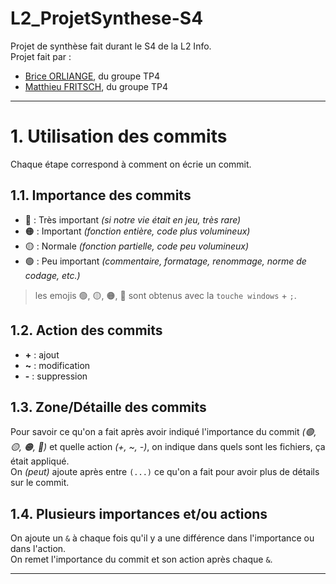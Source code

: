# L2_ProjetSynthese-S4
Projet de synthèse fait durant le S4 de la L2 Info.  
Projet fait par :
- [Brice ORLIANGE](mailto:briceorl54580@gmail.com), du groupe TP4
- [Matthieu FRITSCH](mailto:mattfritsch98380@gmail.com), du groupe TP4

--------------------------------------

# 1. Utilisation des commits 
Chaque étape correspond à comment on écrie un commit.

## 1.1. Importance des commits 

- 🔴 : Très important _(si notre vie était en jeu, très rare)_
- 🟠 : Important _(fonction entière, code plus volumineux)_
- 🟡 : Normale _(fonction partielle, code peu volumineux)_
- 🟢 : Peu important _(commentaire, formatage, renommage, norme de codage, etc.)_

> les emojis 🟢, 🟡, 🟠, 🔴 sont obtenus avec la `touche windows` + `;`.

## 1.2. Action des commits

- **\+** : ajout
- **\~** : modification
- **\-** : suppression

## 1.3. Zone/Détaille des commits

Pour savoir ce qu'on a fait après avoir indiqué l'importance du commit _(🟢, 🟡, 🟠, 🔴)_ et quelle action _(+, ~, -)_, 
on indique dans quels sont les fichiers, ça était appliqué.  
On _(peut)_ ajoute après entre `(...)` ce qu'on a fait pour avoir plus de détails sur le commit.

## 1.4. Plusieurs importances et/ou actions

On ajoute un `&` à chaque fois qu'il y a une différence dans l'importance ou dans l'action.  
On remet l'importance du commit et son action après chaque `&`.

--------------------------------------